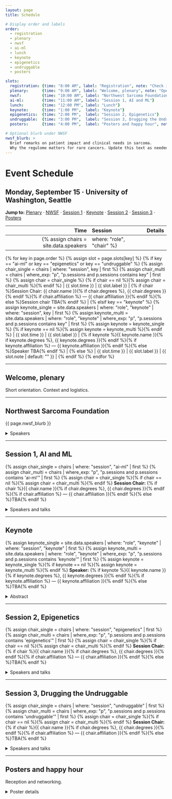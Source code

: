 ```yaml
---
layout: page
title: Schedule

# Display order and labels
order:
  - registration
  - plenary
  - nwsf
  - ai-ml
  - lunch
  - keynote
  - epigenetics
  - undruggable
  - posters

slots:
  registration: {time: "8:00 AM", label: "Registration", note: "Check in, badges, coffee"}
  plenary:      {time: "9:00 AM", label: "Welcome, plenary", note: "Opening remarks"}
  nwsf:         {time: "10:00 AM", label: "Northwest Sarcoma Foundation", note: "Patient and clinical perspectives"}
  ai-ml:        {time: "11:00 AM", label: "Session 1, AI and ML"}
  lunch:        {time: "12:00 PM", label: "Lunch"}
  keynote:      {time: "1:00 PM",  label: "Keynote"}
  epigenetics:  {time: "2:00 PM",  label: "Session 2, Epigenetics"}
  undruggable:  {time: "3:00 PM",  label: "Session 3, Drugging the Undruggable"}
  posters:      {time: "4:00 PM",  label: "Posters and happy hour", note: "Reception"}

# Optional blurb under NWSF
nwsf_blurb: >
  Brief remarks on patient impact and clinical needs in sarcoma.
  Why the regulome matters for rare cancers. Update this text as needed.
---
```


# Event Schedule

## Monday, September 15 · University of Washington, Seattle

**Jump to:** [Plenary](#welcome-plenary) · [NWSF](#northwest-sarcoma-foundation) · [Session 1](#session-1-ai-and-ml) · [Keynote](#keynote) · [Session 2](#session-2-epigenetics) · [Session 3](#session-3-drugging-the-undruggable) · [Posters](#posters-and-happy-hour)

| Time | Session | Details |
|----:|:--|:--|
{% assign chairs = site.data.speakers | where: "role", "chair" %}
{% for key in page.order %}
{% assign slot = page.slots[key] %}
{% if key == "ai-ml" or key == "epigenetics" or key == "undruggable" %}
  {% assign chair_single = chairs | where: "session", key | first %}
  {% assign chair_multi  = chairs | where_exp: "p", "p.sessions and p.sessions contains key" | first %}
  {% assign chair = chair_single %}
  {% if chair == nil %}{% assign chair = chair_multi %}{% endif %}
  | {{ slot.time }} | {{ slot.label }} | {% if chair %}Session Chair: {{ chair.name }}{% if chair.degrees %}, {{ chair.degrees }}{% endif %}{% if chair.affiliation %} — {{ chair.affiliation }}{% endif %}{% else %}Session chair TBA{% endif %} |
{% elsif key == "keynote" %}
  {% assign keynote_single = site.data.speakers | where: "role", "keynote" | where: "session", key | first %}
  {% assign keynote_multi  = site.data.speakers | where: "role", "keynote" | where_exp: "p", "p.sessions and p.sessions contains key" | first %}
  {% assign keynote = keynote_single %}
  {% if keynote == nil %}{% assign keynote = keynote_multi %}{% endif %}
  | {{ slot.time }} | {{ slot.label }} | {% if keynote %}{{ keynote.name }}{% if keynote.degrees %}, {{ keynote.degrees }}{% endif %}{% if keynote.affiliation %} — {{ keynote.affiliation }}{% endif %}{% else %}Speaker TBA{% endif %} |
{% else %}
  | {{ slot.time }} | {{ slot.label }} | {{ slot.note | default: "" }} |
{% endif %}
{% endfor %}

---

## Welcome, plenary
Short orientation. Context and logistics.

---

## Northwest Sarcoma Foundation
{{ page.nwsf_blurb }}

<details><summary>Speakers</summary>
{% assign nwsf_single = site.data.speakers | where: "session", "nwsf" %}
{% assign nwsf_multi  = site.data.speakers | where_exp: "p", "p.sessions and p.sessions contains 'nwsf'" %}
{% assign nw_list = nwsf_single | concat: nwsf_multi %}
{% for sp in nw_list %}
- **{{ sp.name }}**{% if sp.degrees %}, {{ sp.degrees }}{% endif %}{% if sp.affiliation %} — {{ sp.affiliation }}{% endif %}
  {% assign t = sp.talk_title %}
  {% assign a = sp.abstract %}
  {% if t %}{% assign t_key = t['nwsf'] | default: t %}*{{ t_key }}*{% endif %}
  {% if a %}<br>{{ a['nwsf'] | default: a }}{% endif %}
{% endfor %}
</details>

---

## Session 1, AI and ML
{% assign chair_single = chairs | where: "session", "ai-ml" | first %}
{% assign chair_multi  = chairs | where_exp: "p", "p.sessions and p.sessions contains 'ai-ml'" | first %}
{% assign chair = chair_single %}{% if chair == nil %}{% assign chair = chair_multi %}{% endif %}
**Session Chair:** {% if chair %}{{ chair.name }}{% if chair.degrees %}, {{ chair.degrees }}{% endif %}{% if chair.affiliation %} — {{ chair.affiliation }}{% endif %}{% else %}TBA{% endif %}

<details><summary>Speakers and talks</summary>
{% assign s1_single = site.data.speakers | where: "session", "ai-ml" | where_exp: "p", "p.role == 'speaker' or p.role == 'panelist'" %}
{% assign s1_multi  = site.data.speakers | where_exp: "p", "(p.sessions and p.sessions contains 'ai-ml') and (p.role == 'speaker' or p.role == 'panelist')" %}
{% assign s1 = s1_single | concat: s1_multi %}
{% for sp in s1 %}
- **{{ sp.name }}**{% if sp.degrees %}, {{ sp.degrees }}{% endif %}{% if sp.affiliation %} — {{ sp.affiliation }}{% endif %}
  {% assign t = sp.talk_title %}{% if t %}{% assign t_key = t['ai-ml'] | default: t %}*{{ t_key }}*{% endif %}
  {% assign a = sp.abstract %}{% if a %}<br>{{ a['ai-ml'] | default: a }}{% endif %}
{% endfor %}
</details>

---

## Keynote
{% assign keynote_single = site.data.speakers | where: "role", "keynote" | where: "session", "keynote" | first %}
{% assign keynote_multi  = site.data.speakers | where: "role", "keynote" | where_exp: "p", "p.sessions and p.sessions contains 'keynote'" | first %}
{% assign keynote = keynote_single %}{% if keynote == nil %}{% assign keynote = keynote_multi %}{% endif %}
**Speaker:** {% if keynote %}{{ keynote.name }}{% if keynote.degrees %}, {{ keynote.degrees }}{% endif %}{% if keynote.affiliation %} — {{ keynote.affiliation }}{% endif %}{% else %}TBA{% endif %}

<details><summary>Abstract</summary>
{% if keynote and keynote.abstract %}{{ keynote.abstract['keynote'] | default: keynote.abstract }}{% else %}Abstract TBA{% endif %}
</details>

---

## Session 2, Epigenetics
{% assign chair_single = chairs | where: "session", "epigenetics" | first %}
{% assign chair_multi  = chairs | where_exp: "p", "p.sessions and p.sessions contains 'epigenetics'" | first %}
{% assign chair = chair_single %}{% if chair == nil %}{% assign chair = chair_multi %}{% endif %}
**Session Chair:** {% if chair %}{{ chair.name }}{% if chair.degrees %}, {{ chair.degrees }}{% endif %}{% if chair.affiliation %} — {{ chair.affiliation }}{% endif %}{% else %}TBA{% endif %}

<details><summary>Speakers and talks</summary>
{% assign s2_single = site.data.speakers | where: "session", "epigenetics" | where_exp: "p", "p.role == 'speaker' or p.role == 'panelist'" %}
{% assign s2_multi  = site.data.speakers | where_exp: "p", "(p.sessions and p.sessions contains 'epigenetics') and (p.role == 'speaker' or p.role == 'panelist')" %}
{% assign s2 = s2_single | concat: s2_multi %}
{% for sp in s2 %}
- **{{ sp.name }}**{% if sp.degrees %}, {{ sp.degrees }}{% endif %}{% if sp.affiliation %} — {{ sp.affiliation }}{% endif %}
  {% assign t = sp.talk_title %}{% if t %}{% assign t_key = t['epigenetics'] | default: t %}*{{ t_key }}*{% endif %}
  {% assign a = sp.abstract %}{% if a %}<br>{{ a['epigenetics'] | default: a }}{% endif %}
{% endfor %}
</details>

---

## Session 3, Drugging the Undruggable
{% assign chair_single = chairs | where: "session", "undruggable" | first %}
{% assign chair_multi  = chairs | where_exp: "p", "p.sessions and p.sessions contains 'undruggable'" | first %}
{% assign chair = chair_single %}{% if chair == nil %}{% assign chair = chair_multi %}{% endif %}
**Session Chair:** {% if chair %}{{ chair.name }}{% if chair.degrees %}, {{ chair.degrees }}{% endif %}{% if chair.affiliation %} — {{ chair.affiliation }}{% endif %}{% else %}TBA{% endif %}

<details><summary>Speakers and talks</summary>
{% assign s3_single = site.data.speakers | where: "session", "undruggable" | where_exp: "p", "p.role == 'speaker' or p.role == 'panelist'" %}
{% assign s3_multi  = site.data.speakers | where_exp: "p", "(p.sessions and p.sessions contains 'undruggable') and (p.role == 'speaker' or p.role == 'panelist')" %}
{% assign s3 = s3_single | concat: s3_multi %}
{% for sp in s3 %}
- **{{ sp.name }}**{% if sp.degrees %}, {{ sp.degrees }}{% endif %}{% if sp.affiliation %} — {{ sp.affiliation }}{% endif %}
  {% assign t = sp.talk_title %}{% if t %}{% assign t_key = t['undruggable'] | default: t %}*{{ t_key }}*{% endif %}
  {% assign a = sp.abstract %}{% if a %}<br>{{ a['undruggable'] | default: a }}{% endif %}
{% endfor %}
</details>

---

## Posters and happy hour
Reception and networking.

<details><summary>Poster details</summary>
- Setup time and location
- Poster size and format
- Presenter timing
- Best poster note if applicable
</details>
